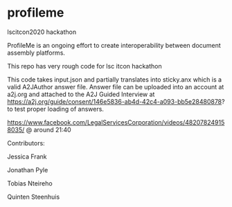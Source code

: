 # profileme
lscitcon2020 hackathon

ProfileMe is an ongoing effort to create interoperability between document assembly platforms.

This repo has very rough code for lsc itcon hackathon

This code takes input.json and partially translates into sticky.anx which is a valid A2JAuthor answer file.
Answer file can be uploaded into an account at a2j.org and attached to the A2J Guided Interview at https://a2j.org/guide/consent/146e5836-ab4d-42c4-a093-bb5e28480878? to test proper loading of answers.



https://www.facebook.com/LegalServicesCorporation/videos/482078249158035/ @ around 21:40


Contributors:

Jessica Frank

Jonathan Pyle

Tobias Nteireho

Quinten Steenhuis

